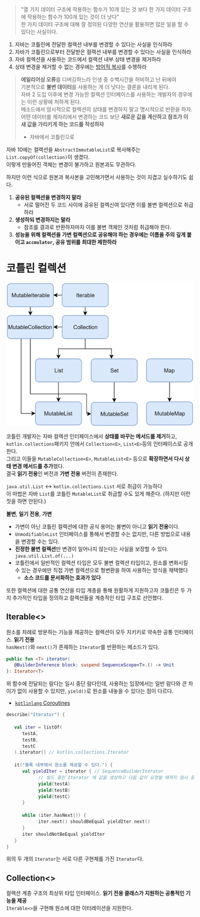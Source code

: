
> "열 가지 데이터 구조에 작용하는 함수가 10개 있는 것 보다 한 가지 데이터 구조에 작용하는 함수가 100개 있는 것이 더 낫다"  
> 한 가지 데이터 구조에 대해 잘 정의된 다양한 연산을 활용하면 많은 일을 할 수 있다는 사실이다.  
  
1. 자바는 코틀린에 전달한 컬렉션 내부를 변경할 수 있다는 사실을 인식하라
2. 자바가 코틀린으로부터 전달받은 컬렉션 내부를 변경할 수 있다는 사실을 인식하라
3. 자바 컬렉션을 사용하는 코드에서 컬랙션 내부 상태 변경을 제거하라
4. 상태 변경을 제거할 수 없는 경우에는 [방어적 복사](https://tecoble.techcourse.co.kr/post/2021-04-26-defensive-copy-vs-unmodifiable/)를 수행하라
  
> **에일리어싱 오류**를 디버깅하느라 인생 중 수백시간을 허비하고 난 뒤에야  
> 기본적으로 **불변 데이터**를 사용하는 게 더 낫다는 결론을 내리게 된다.  
> 자바 2 도입 이후에 변경 가능한 컬렉션 인터페이스를 사용하는 개발자의 경우에는 이런 상황에 처하게 된다.  
> 메소드에서 암시적으로 컬렉션의 상태를 변경하지 말고 명시적으로 반환을 하자.  
> 어떤 데이터를 제자리에서 변경하는 코드 보단 **새로운 값을 계산하고 참조가 이 새 값을 가리키게 하는 코드를 작성하자**  
> - 자바에서 코틀린으로 
  
자바 10에는 컬렉션을 `AbstractImmutableList`로 복사해주는 `List.copyOf(collection)`이 생겼다.  
이렇게 만들어진 객체는 변경이 불가하고 원본과도 무관하다.  
  
하지만 이런 식으로 원본과 복사본을 고민해가면서 사용하는 것이 지겹고 실수하기도 쉽다.  

1. **공유된 컬렉션을 변경하지 말라**  
   - 서로 떨어진 두 코드 사이에 공유된 컬렉신여 있다면 이를 불변 컬렉션으로 취급하라  
2. **생성하되 변경하지는 말라**  
   - 참조를 결과로 반환하자마자 이를 불변 객체인 것처럼 취급해야 한다.  
3. **성능을 위해 컬렉션을 가변 컬렉션으로 공유해야 하는 경우에는 이름을 주의 깊게 붙이고 `accmulator`, 공유 범위를 최대한 제한하라**  

# 코틀린 컬렉션

![](imgs/collections-diagram.png)

코틀린 개발자는 자바 컬렉션 인터페이스에서 **상태를 바꾸는 메서드를 제거**하고, `kotlin.collections`패키지 안에서 `Collection<E>`, `List<E>`등의 인터페이스로 공개한다.  
그리고 이들을 `MutableCollection<E>`, `MutableList<E>` 등으로 **확장하면서 다시 상태 변경 메서드를 추가**했다.  
결국 **읽기 전용**인 버전과 **가변 전용** 버전이 존재한다.  
  
`java.util.List` ↔︎ `kotlin.collections.List` 서로 취급이 가능하다  
이 마법은 자바 `List`를 코틀린 `MutableList`로 취급할 수도 있게 해준다. (하지만 이런 짓을 하면 안된다.)  
  
**불변**, **일기 전용**, **가변**
- 가변이 아닌 코틀린 컬렉션에 대한 공식 용어는 불변이 아니고 **읽기 전용**이다.
- `UnmodifiableList` 인터페이스를 통해서 변경할 수는 없지만, 다른 방법으로 내용을 변경할 수는 있다.
- **진정한 불변 컬렉션**만 변경이 일어나지 않는다는 사실을 보장할 수 있다. `java.util.List.of(...)`
- 코틀린에서 일반적인 컬렉션 타입은 모두 불변 컬렉션 타입이고, 원소를 변화시킬 수 있는 경우에만 직접 가변 컬렉션으로 형변환을 하여 사용하는 방식을 채택했다
    - **소스 코드를 문서화하는 효과가 있다**
  
또한 컬렉션에 대한 공통 연산을 타입 계층을 통해 원활하게 지원하고자 코틀린은 두 가지 추가적인 타입을 정의하고 컬렉션들을 계층적인 타입 구조로 선언했다.

## **Iterable<>**

원소를 차례로 방문하는 기능을 제공하는 컬렉션이 모두 지키키로 약속한 공통 인터페이스. **읽기 전용**  
`hasNext()`와 `next()`가 존재하는 `Iterator`를 반환하는 메소드가 있다.  

```kotlin
public fun <T> iterator(
   @BuilderInference block: suspend SequenceScope<T>.() -> Unit
): Iterator<T>
```

위 함수에 전달되는 람다는 일시 중단 람다인데, 사용하는 입장에서는 일반 람다와 큰 차이가 없이 사용할 수 있지만, `yield()`로 원소를 내놓을 수 있다는 점이 다르다.  
- [`kotlinlang` Coroutines](https://kotlinlang.org/docs/coroutines-overview.html)

```kotlin
describe("Iterator") {

   val iter = listOf(
      testA,
      testB,
      testC
   ).iterator() // kotlin.collections.Iterator

   it("블록 내부에서 원소를 제공할 수 있다.") {
      val yieldIter = iterator { // SequenceBuilderIterator
            // 빌드 중인 Iterator 에 값을 생성하고 다음 값이 요청될 때까지 일시 중단합니다.
            yield(testA)
            yield(testB)
            yield(testC)
      }

      while (iter.hasNext()) {
            iter.next() shouldBeEqual yieldIter.next()
      }
      iter shouldNotBeEqual yieldIter
   }
}
```

위의 두 개의 `Iterator`는 서로 다른 구현체를 가진 `Iterator`다.  


## **Collection<>**

컬렉션 계층 구조의 최상위 타입 인터페이스. **읽기 전용 클래스가 지원하는 공통적인 기능을 제공**  
`Iterable<>`을 구현해 원소에 대한 이터레이션을 지원한다.  
